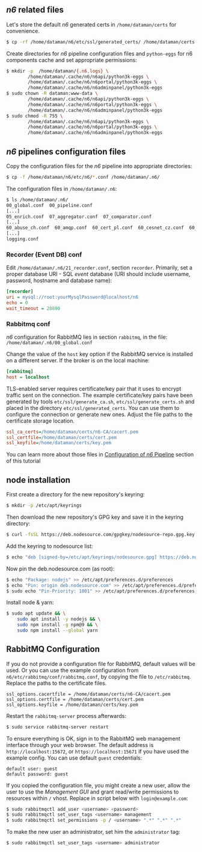 ##  *n6* related files

Let's store the default *n6* generated certs in `/home/dataman/certs` for convenience.

```bash
$ cp -rf /home/dataman/n6/etc/ssl/generated_certs/ /home/dataman/certs
```

Create directories for *n6* pipeline configuration files and `python-eggs` for n6 components cache and set appropriate permissions:

```bash
$ mkdir -p  /home/dataman/{.n6,logs} \
        /home/dataman/.cache/n6/n6api/python3k-eggs \
        /home/dataman/.cache/n6/n6portal/python3k-eggs \
        /home/dataman/.cache/n6/n6adminpanel/python3k-eggs
$ sudo chown -R dataman:www-data \
        /home/dataman/.cache/n6/n6api/python3k-eggs \
        /home/dataman/.cache/n6/n6portal/python3k-eggs \
        /home/dataman/.cache/n6/n6adminpanel/python3k-eggs
$ sudo chmod -R 755 \
        /home/dataman/.cache/n6/n6api/python3k-eggs \
        /home/dataman/.cache/n6/n6portal/python3k-eggs \
        /home/dataman/.cache/n6/n6adminpanel/python3k-eggs
```

## *n6* pipelines configuration files


Copy the configuration files for the *n6* pipeline into appropriate directories:

```bash
$ cp -f /home/dataman/n6/etc/n6/*.conf /home/dataman/.n6/
```

The configuration files in `/home/dataman/.n6`:

```bash
$ ls /home/dataman/.n6/
00_global.conf  00_pipeline.conf
[...]
05_enrich.conf  07_aggregator.conf  07_comparator.conf
[...]
60_abuse_ch.conf  60_amqp.conf  60_cert_pl.conf  60_cesnet_cz.conf  60_dan_tv.conf
[...]
logging.conf
```

### Recorder (Event DB) conf

Edit `/home/dataman/.n6/21_recorder.conf`, section `recorder`. Primarily,
set a proper database URI - SQL _event_ database (URI should include username, password,
hostname and database name):

```ini
[recorder]
uri = mysql://root:yourMysqlPassword@localhost/n6
echo = 0
wait_timeout = 28800
```

### Rabbitmq conf

_n6_ configuration for RabbitMQ lies in section `rabbitmq`, in the file:  
`/home/dataman/.n6/00_global.conf`

Change the value of the `host` key option if the RabbitMQ service is installed 
on a different server. 
If the broker is on the local machine:

```ini
[rabbitmq]
host = localhost
```

TLS-enabled server requires certificate/key pair that it uses to encrypt traffic sent on the 
connection. The example certificate/key pairs have been generated by tools `etc/ssl/generate_ca.sh`,
`etc/ssl/generate_certs.sh` and placed in the directory `etc/ssl/generated_certs`. 
You can use them to configure the connection or generate new ones.
Adjust the file paths to the certificate storage location.

```ini
ssl_ca_certs=/home/dataman/certs/n6-CA/cacert.pem
ssl_certfile=/home/dataman/certs/cert.pem
ssl_keyfile=/home/dataman/certs/key.pem
```

You can learn more about those files in [Configuration of _n6_ Pipeline](pipeline_config.md) section of this tutorial

## node installation

First create a directory for the new repository's keyring:

```bash
$ mkdir -p /etc/apt/keyrings
```

Then download the new repository's GPG key and save it in the keyring directory:

```bash
$ curl -fsSL https://deb.nodesource.com/gpgkey/nodesource-repo.gpg.key | sudo gpg --dearmor -o /etc/apt/keyrings/nodesource.gpg
```

Add the keyring to nodesource list:

```bash
$ echo "deb [signed-by=/etc/apt/keyrings/nodesource.gpg] https://deb.nodesource.com/node_22.x nodistro main" | sudo tee /etc/apt/sources.list.d/nodesource.list
```

Now pin the deb.nodesource.com (as root):

```bash
$ echo "Package: nodejs" >> /etc/apt/preferences.d/preferences
$ echo "Pin: origin deb.nodesource.com" >> /etc/apt/preferences.d/preferences
$ sudo echo "Pin-Priority: 1001" >> /etc/apt/preferences.d/preferences
```

Install node & yarn:

```bash
$ sudo apt update && \
    sudo apt install -y nodejs && \
    sudo npm install -g npm@9 && \
    sudo npm install --global yarn
```

## RabbitMQ Configuration

If you do not provide a configuration file for RabbitMQ, default values will be used. Or you
can use the example configuration from `n6/etc/rabbitmq/conf/rabbitmq.conf`, by copying
the file to `/etc/rabbitmq`. Replace the paths to the certificate files.

```text
ssl_options.cacertfile = /home/dataman/certs/n6-CA/cacert.pem
ssl_options.certfile = /home/dataman/certs/cert.pem
ssl_options.keyfile = /home/dataman/certs/key.pem
```

Restart the `rabbitmq-server` process afterwards:

```bash
$ sudo service rabbitmq-server restart
```

To ensure everything is OK, sign in to the RabbitMQ web management interface through your
web browser. The default address is `http://localhost:15672`, or `https://localhost:15671`
if you have used the example config. You can use default `guest` credentials:

```text
default user: guest
default password: guest
```

If you copied the configuration file, you might create a new user, allow the user to use the _Management GUI_ and
grant read/write permissions to resources within `/` vhost.
Replace <username> in script below with `login@example.com`:

```bash
$ sudo rabbitmqctl add_user <username> <password>
$ sudo rabbitmqctl set_user_tags <username> management
$ sudo rabbitmqctl set_permissions -p / <username> ".*" ".*" ".*"
```

To make the new user an administrator, set him the `administrator` tag:

```bash
$ sudo rabbitmqctl set_user_tags <username> administrator
```